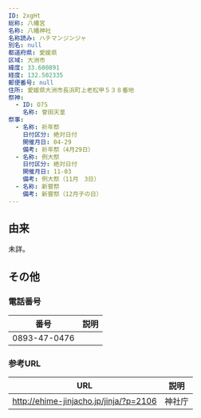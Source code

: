 ```yaml
---
ID: 2xgHt
総称: 八幡宮
名称: 八幡神社
名称読み: ハチマンジンジャ
別名: null
都道府県: 愛媛県
区域: 大洲市
緯度: 33.600891
経度: 132.502335
郵便番号: null
住所: 愛媛県大洲市長浜町上老松甲５３８番地
祭神:
  - ID: O7S
    名称: 誉田天皇
祭事:
  - 名称: 祈年祭
    日付区分: 絶対日付
    開催月日: 04-29
    備考: 祈年祭（4月29日）
  - 名称: 例大祭
    日付区分: 絶対日付
    開催月日: 11-03
    備考: 例大祭（11月　3日）
  - 名称: 新嘗祭
    備考: 新嘗祭（12月子の日）
---
```


## 由来

未詳。

## その他

### 電話番号

| 番号         | 説明 |
| ------------ | ---- |
| 0893-47-0476 |      |

### 参考URL

| URL                                    | 説明   |
| -------------------------------------- | ------ |
| http://ehime-jinjacho.jp/jinja/?p=2106 | 神社庁 |
